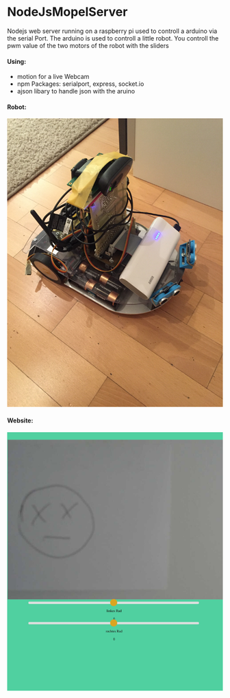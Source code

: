 # NodeJsMopelServer
Nodejs web server running on a raspberry pi used to controll a
arduino via the serial Port. The arduino is used to controll a little robot.
You controll the pwm value of the two motors of the robot with the sliders

#### Using: ####
* motion for a live Webcam
* npm Packages: serialport, express, socket.io
* ajson libary to handle json with the aruino

#### Robot: ####

![Image](https://raw.githubusercontent.com/jufabeck2202/NodeJsMopelServer/master/vehicle.JPG)

#### Website: ####

![Image](https://raw.githubusercontent.com/jufabeck2202/NodeJsMopelServer/master/website.jpg)
